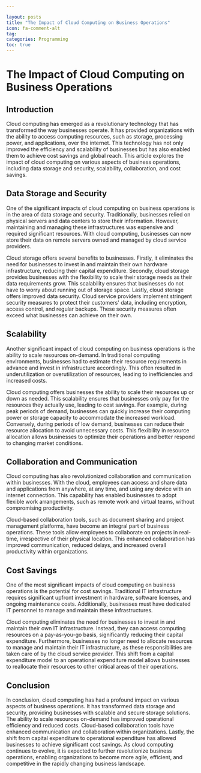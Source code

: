 ```yaml
---

layout: posts
title: "The Impact of Cloud Computing on Business Operations"
icon: fa-comment-alt
tag:      
categories: Programming
toc: true
---
```




# The Impact of Cloud Computing on Business Operations

## Introduction

Cloud computing has emerged as a revolutionary technology that has transformed the way businesses operate. It has provided organizations with the ability to access computing resources, such as storage, processing power, and applications, over the internet. This technology has not only improved the efficiency and scalability of businesses but has also enabled them to achieve cost savings and global reach. This article explores the impact of cloud computing on various aspects of business operations, including data storage and security, scalability, collaboration, and cost savings.

## Data Storage and Security

One of the significant impacts of cloud computing on business operations is in the area of data storage and security. Traditionally, businesses relied on physical servers and data centers to store their information. However, maintaining and managing these infrastructures was expensive and required significant resources. With cloud computing, businesses can now store their data on remote servers owned and managed by cloud service providers.

Cloud storage offers several benefits to businesses. Firstly, it eliminates the need for businesses to invest in and maintain their own hardware infrastructure, reducing their capital expenditure. Secondly, cloud storage provides businesses with the flexibility to scale their storage needs as their data requirements grow. This scalability ensures that businesses do not have to worry about running out of storage space. Lastly, cloud storage offers improved data security. Cloud service providers implement stringent security measures to protect their customers' data, including encryption, access control, and regular backups. These security measures often exceed what businesses can achieve on their own.

## Scalability

Another significant impact of cloud computing on business operations is the ability to scale resources on-demand. In traditional computing environments, businesses had to estimate their resource requirements in advance and invest in infrastructure accordingly. This often resulted in underutilization or overutilization of resources, leading to inefficiencies and increased costs.

Cloud computing offers businesses the ability to scale their resources up or down as needed. This scalability ensures that businesses only pay for the resources they actually use, leading to cost savings. For example, during peak periods of demand, businesses can quickly increase their computing power or storage capacity to accommodate the increased workload. Conversely, during periods of low demand, businesses can reduce their resource allocation to avoid unnecessary costs. This flexibility in resource allocation allows businesses to optimize their operations and better respond to changing market conditions.

## Collaboration and Communication

Cloud computing has also revolutionized collaboration and communication within businesses. With the cloud, employees can access and share data and applications from anywhere, at any time, and using any device with an internet connection. This capability has enabled businesses to adopt flexible work arrangements, such as remote work and virtual teams, without compromising productivity.

Cloud-based collaboration tools, such as document sharing and project management platforms, have become an integral part of business operations. These tools allow employees to collaborate on projects in real-time, irrespective of their physical location. This enhanced collaboration has improved communication, reduced delays, and increased overall productivity within organizations.

## Cost Savings

One of the most significant impacts of cloud computing on business operations is the potential for cost savings. Traditional IT infrastructure requires significant upfront investment in hardware, software licenses, and ongoing maintenance costs. Additionally, businesses must have dedicated IT personnel to manage and maintain these infrastructures.

Cloud computing eliminates the need for businesses to invest in and maintain their own IT infrastructure. Instead, they can access computing resources on a pay-as-you-go basis, significantly reducing their capital expenditure. Furthermore, businesses no longer need to allocate resources to manage and maintain their IT infrastructure, as these responsibilities are taken care of by the cloud service provider. This shift from a capital expenditure model to an operational expenditure model allows businesses to reallocate their resources to other critical areas of their operations.

## Conclusion

In conclusion, cloud computing has had a profound impact on various aspects of business operations. It has transformed data storage and security, providing businesses with scalable and secure storage solutions. The ability to scale resources on-demand has improved operational efficiency and reduced costs. Cloud-based collaboration tools have enhanced communication and collaboration within organizations. Lastly, the shift from capital expenditure to operational expenditure has allowed businesses to achieve significant cost savings. As cloud computing continues to evolve, it is expected to further revolutionize business operations, enabling organizations to become more agile, efficient, and competitive in the rapidly changing business landscape.